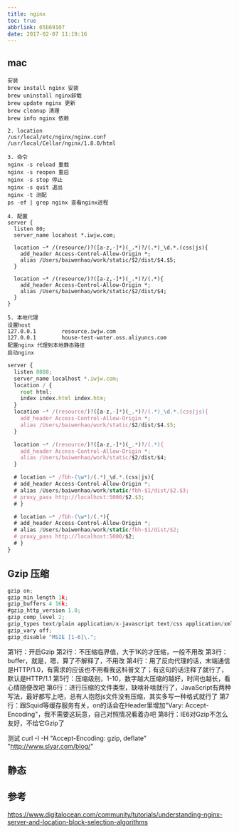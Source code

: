 ```yaml
---
title: nginx
toc: true
abbrlink: 65b69107
date: 2017-02-07 11:19:16
---
```


## mac
```
安装
brew install nginx 安装
brew uninstall nginx卸载
brew update nginx 更新
brew cleanup 清理
brew info nginx 依赖

2. location
/usr/local/etc/nginx/nginx.conf
/usr/local/Cellar/nginx/1.8.0/html

3. 命令
nginx -s reload 重载
nginx -s reopen 重启
nginx -s stop 停止
nginx -s quit 退出
nginx -t 测配
ps -ef | grep nginx 查看nginx进程

4. 配置
server {
  listen 80;
  server_name locahost *.iwjw.com;

  location ~* /(resource/)?([a-z,-]*)(_.*)?/(.*)_\d.*.(css|js){
    add_header Access-Control-Allow-Origin *;
    alias /Users/baiwenhao/work/static/$2/dist/$4.$5;
  }

  location ~* /(resource/)?([a-z,-]*)(_.*)?/(.*){
    add_header Access-Control-Allow-Origin *;
    alias /Users/baiwenhao/work/static/$2/dist/$4;
  }
}

5. 本地代理
设置host
127.0.0.1        resource.iwjw.com
127.0.0.1        house-test-water.oss.aliyuncs.com
配置nginx 代理到本地静态路径
启动nginx
```

```js
server {
  listen 8088;
  server_name localhost *.iwjw.com;
  location / {
    root html;
    index index.html index.htm;
  }
  location ~* /(resource/)?([a-z,-]*)(_.*)?/(.*)_\d.*.(css|js){
    add_header Access-Control-Allow-Origin *;
    alias /Users/baiwenhao/work/static/$2/dist/$4.$5;
  }

  location ~* /(resource/)?([a-z,-]*)(_.*)?/(.*){
    add_header Access-Control-Allow-Origin *;
    alias /Users/baiwenhao/work/static/$2/dist/$4;
  }

  # location ~* /fbh-(\w*)/(.*)_\d.*.(css|js){
  # add_header Access-Control-Allow-Origin *;
  # alias /Users/baiwenhao/work/static/fbh-$1/dist/$2.$3;
  # proxy_pass http://localhost:5000/$2.$3;
  # }

  # location ~* /fbh-(\w*)/(.*){
  # add_header Access-Control-Allow-Origin *;
  # alias /Users/baiwenhao/work/static/fbh-$1/dist/$2;
  # proxy_pass http://localhost:5000/$2;
  # }
}
```

## Gzip 压缩
```js
gzip on;
gzip_min_length 1k;
gzip_buffers 4 16k;
#gzip_http_version 1.0;
gzip_comp_level 2;
gzip_types text/plain application/x-javascript text/css application/xml text/javascript application/x-httpd-php image/jpeg image/gif image/png;
gzip_vary off;
gzip_disable "MSIE [1-6]\.";
```

第1行：开启Gzip
第2行：不压缩临界值，大于1K的才压缩，一般不用改
第3行：buffer，就是，嗯，算了不解释了，不用改
第4行：用了反向代理的话，末端通信是HTTP/1.0，有需求的应该也不用看我这科普文了；有这句的话注释了就行了，默认是HTTP/1.1
第5行：压缩级别，1-10，数字越大压缩的越好，时间也越长，看心情随便改吧
第6行：进行压缩的文件类型，缺啥补啥就行了，JavaScript有两种写法，最好都写上吧，总有人抱怨js文件没有压缩，其实多写一种格式就行了
第7行：跟Squid等缓存服务有关，on的话会在Header里增加"Vary: Accept-Encoding"，我不需要这玩意，自己对照情况看着办吧
第8行：IE6对Gzip不怎么友好，不给它Gzip了

测试
curl -I -H "Accept-Encoding: gzip, deflate" "http://www.slyar.com/blog/"

## 静态


## 参考
https://www.digitalocean.com/community/tutorials/understanding-nginx-server-and-location-block-selection-algorithms
